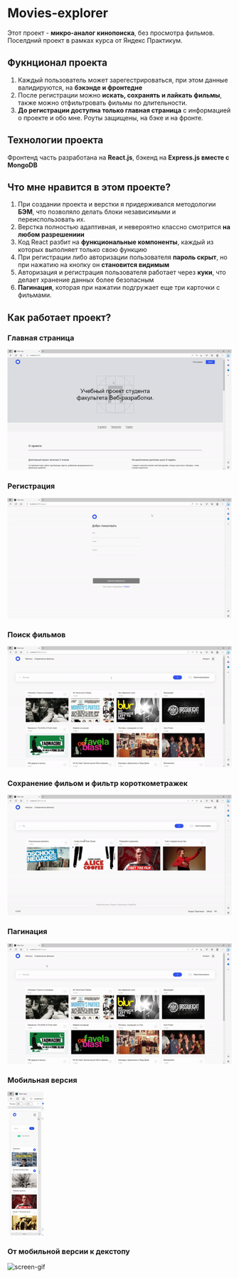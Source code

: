 # Movies-explorer

Этот проект - **микро-аналог кинопоиска**, без просмотра фильмов. Поселдний проект в рамках курса от Яндекс Практикум.

## Фукнционал проекта

1. Каждый пользователь может зарегестрироваться, при этом данные валидируются, на **бэкэнде и фронтедне**
2. После регистрации можно **искать, сохранять и лайкать фильмы**, также можно отфильтровать фильмы по длительности.
3. **До регистрации доступна только главная страница** с информацией о проекте и обо мне. Роуты защищены, на бэке и на фронте.

## Технологии проекта

Фронтенд часть разработана на **React.js**, бэкенд на **Express.js вместе с MongoDB**

## Что мне нравится в этом проекте?

1. При создании проекта и верстки я придерживался методологии **БЭМ**, что позволяло делать блоки независимыми и переиспользовать их.
2. Верстка полностью адаптивная, и невероятно классно смотрится **на любом разрешениии**
3. Код React разбит на **функциональные компоненты**, каждый из которых выполняет только свою функцию
4. При регистрации либо авторизации пользователя **пароль скрыт**, но при нажатию на кнопку он **становится видимым**
5. Авторизация и регистрация пользователя работает через **куки**, что делает хранение данных более безопасным
6. **Пагинация**, которая при нажатии подгружает еще три карточки с фильмами.

## Как работает проект?

### Главная страница

![screen-gif](./gifs/homePage.gif)

### Регистрация

![screen-gif](./gifs/Register.gif)

### Поиск фильмов

![screen-gif](./gifs/moviesSearch.gif)

### Сохранение фильом и фильтр короткометражек

![screen-gif](./gifs/SaveNdShort.gif)

### Пагинация

![screen-gif](./gifs/Pagination.gif)

### Мобильная версия

![screen-gif](/gifs/Mobile.gif)

### От мобильной версии к декстопу

![screen-gif](/gifs/FromMobile.gif)
